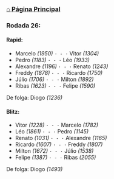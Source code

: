 ### [⌂ Página Principal](https://grupo-de-xadrez.github.io/)

### Rodada 26:

#### Rapid:

* Marcelo *(1950)* `· - ·` Vitor *(1304)*  
* Pedro *(1183)* `· - ·` Léo *(1933)*  
* Alexandre *(1196)* `· - ·` Renato *(1243)*  
* Freddy *(1878)* `· - ·` Ricardo *(1750)*  
* Júlio *(1706)* `· - ·` Milton *(1892)*  
* Ribas *(1623)* `· - ·` Felipe *(1590)*  

De folga: Diogo *(1236)*

#### Blitz:

* Vitor *(1228)* `· - ·` Marcelo *(1782)*  
* Léo *(1861)* `· - ·` Pedro *(1145)*  
* Renato *(1031)* `· - ·` Alexandre *(1165)*  
* Ricardo *(1607)* `· - ·` Freddy *(1807)*  
* Milton *(1672)* `· - ·` Júlio *(1538)*  
* Felipe *(1387)* `· - ·` Ribas *(2055)*  

De folga: Diogo *(1493)*


